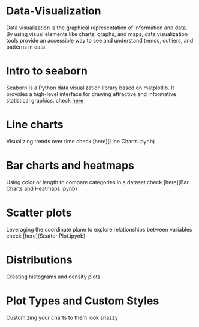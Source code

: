 # Data-Visualization
Data visualization is the graphical representation of information and data. By using visual elements like charts, graphs, and maps, data visualization tools provide an accessible way to see and understand trends, outliers, and patterns in data.

# Intro to seaborn
Seaborn is a Python data visualization library based on matplotlib. It provides a high-level interface for drawing attractive and informative statistical graphics.
check [here](Seaborn.ipynb)
# Line charts
Visualizing trends over time
check [here](Line Charts.ipynb)
# Bar charts and heatmaps
Using color or length to compare categories in a dataset
check [here](Bar Charts and Heatmaps.ipynb)
# Scatter plots
Leveraging the coordinate plane to explore relationships between variables
check [here](Scatter Plot.ipynb)
# Distributions
Creating histograms and density plots

# Plot Types and Custom Styles
Customizing your charts to them look snazzy


